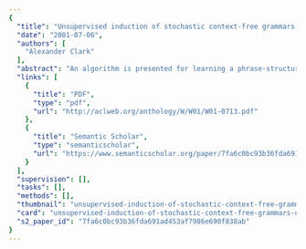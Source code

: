 ```yaml
---
{
  "title": "Unsupervised induction of stochastic context-free grammars using distributional clustering",
  "date": "2001-07-06",
  "authors": [
    "Alexander Clark"
  ],
  "abstract": "An algorithm is presented for learning a phrase-structure grammar from tagged text. It clusters sequences of tags together based on local distributional information, and selects clusters that satisfy a novel mutual information criterion. This criterion is shown to be related to the entropy of a random variable associated with the tree structures, and it is demonstrated that it selects linguistically plausible constituents. This is incorporated in a Minimum Description Length algorithm. The evaluation of unsupervised models is discussed, and results are presented when the algorithm has been trained on 12 million words of the British National Corpus.",
  "links": [
    {
      "title": "PDF",
      "type": "pdf",
      "url": "http://aclweb.org/anthology/W/W01/W01-0713.pdf"
    },
    {
      "title": "Semantic Scholar",
      "type": "semanticscholar",
      "url": "https://www.semanticscholar.org/paper/7fa6c0bc93b36fda691ad453af7986e690f838ab"
    }
  ],
  "supervision": [],
  "tasks": [],
  "methods": [],
  "thumbnail": "unsupervised-induction-of-stochastic-context-free-grammars-using-distributional-clustering-thumb.jpg",
  "card": "unsupervised-induction-of-stochastic-context-free-grammars-using-distributional-clustering-card.jpg",
  "s2_paper_id": "7fa6c0bc93b36fda691ad453af7986e690f838ab"
}
---
```


